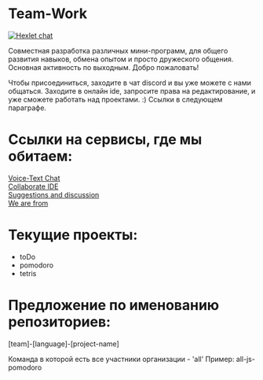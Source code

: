 # Team-Work
[![Hexlet chat](http://slack-ru.hexlet.io/badge.svg)](http://slack-ru.hexlet.io)

Совместная разработка различных мини-программ, для общего развития навыков, обмена опытом и просто дружеского общения.
Основная активность по выходным.
Добро пожаловать!

Чтобы присоединиться, заходите в чат discord и вы уже можете с нами общаться. Заходите в онлайн ide, запросите права на редактирование, и уже сможете работать над проектами. :) 
Ссылки в следующем параграфе.

# Ссылки на сервисы, где мы обитаем:
[Voice-Text Chat]( https://discord.gg/010fiN1PSmgyYYTpE "Voice-Text Chat" )  
[Collaborate IDE]( https://ide.c9.io/maoeye/team-work "Collaborate IDE" )  
[Suggestions and discussion]( https://docs.google.com/document/d/1DVodXTh74F5PpmeisH0U6spxYkeVhBnbHk4i1qhjdDQ/edit?usp=sharing "Suggestions and discussion" )  
[We are from]( https://hexlet-ru.slack.com "We are from")
  
# Текущие проекты:
* toDo
* pomodoro
* tetris

# Предложение по именованию репозиториев:
[team]-[language]-[project-name]

Команда в которой есть все участники организации - 'all'
Пример: all-js-pomodoro
